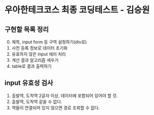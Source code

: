 # 우아한테크코스 최종 코딩테스트 - 김승원

## 구현할 목록 정리
0. 제목, input form 등 구역 설정하기(div로)
1. 사전 등록 정보로 데이터 초기화
2. 유효하지 않은 input 에러 처리
3. 계산 결과 알고리즘 세우기
4. table로 결과 출력하기

## input 유효성 검사
1. 출발역, 도착역 2글자 이상, 데이터에 포함되어 있어야 할 것.
2. 출발역, 도착역 같을 수 없다.
3. 역들이 연결되어 있지 않으면 경로 조회할 수 없다.
